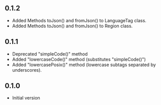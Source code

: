 ## 0.1.2

- Added Methods toJson() and fromJson() to LanguageTag class.
- Added Methods toJson() and fromJson() to Region class.

## 0.1.1

- Deprecated "simpleCode()" method
- Added "lowercaseCode()" method (substitutes "simpleCode()")
- Added "lowercasePosix()" method (lowercase subtags separated by underscores).

## 0.1.0

- Initial version
